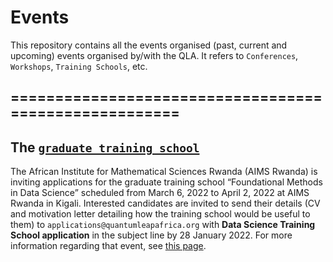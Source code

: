 # Events

This repository contains all the events organised (past, current and upcoming) events organised by/with the QLA. It refers to `Conferences`, `Workshops`, `Training Schools`, etc.


## ======================================================

## The [`graduate training school`](https://qla-ml-ds.github.io/organizers)
   
   The African Institute for Mathematical Sciences Rwanda (AIMS Rwanda) is inviting applications for the graduate training school “Foundational Methods in Data Science” scheduled from March 6, 2022 to April 2, 2022 at AIMS Rwanda in Kigali. Interested candidates are invited to send their details (CV and motivation letter detailing how the training school would be useful to them) to `applications@quantumleapafrica.org` with **Data Science Training School application** in the subject line by 28 January 2022.
For more information regarding that event, see [this page](https://quantumleapafrica.org/event/data-science-training-school/).
